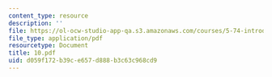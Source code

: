 ```yaml
---
content_type: resource
description: ''
file: https://ol-ocw-studio-app-qa.s3.amazonaws.com/courses/5-74-introductory-quantum-mechanics-ii-spring-2004/d059f172b39ce657d888b3c63c968cd9_10.pdf
file_type: application/pdf
resourcetype: Document
title: 10.pdf
uid: d059f172-b39c-e657-d888-b3c63c968cd9
---
```

